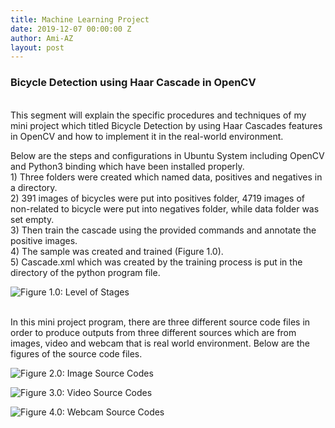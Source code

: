```yaml
---
title: Machine Learning Project
date: 2019-12-07 00:00:00 Z
author: Ami-AZ
layout: post
---
```


<h3>Bicycle Detection using Haar Cascade in OpenCV</h3>

<br>This segment will explain the specific procedures and techniques of my mini project which titled Bicycle Detection by using Haar Cascades features in OpenCV and how to implement it in the real-world environment.

Below are the steps and configurations in Ubuntu System including OpenCV and Python3 binding which have been installed properly.
<br>1) Three folders were created which named data, positives and negatives in a directory.
<br>2) 391 images of bicycles were put into positives folder, 4719 images of non-related to bicycle were put into negatives folder, while data folder was set empty.
<br>3) Then train the cascade using the provided commands and annotate the positive images.
<br>4) The sample was created and trained (Figure 1.0).
<br>5) Cascade.xml which was created by the training process is put in the directory of the python program file.

<span class="image center"><img src="{{ 'assets/images/opencv/levelofstages.png' | relative_url }}" alt="Figure 1.0: Level of Stages" /></span>

<br>In this mini project program, there are three different source code files in order to produce outputs from three different sources which are from images, video and webcam that is real world environment. Below are the figures of the source code files.

<span class="image center"><img src="{{ 'assets/images/opencv/imageofsourcecodes.png' | relative_url }}" alt="Figure 2.0: Image Source Codes" /></span>

<span class="image center"><img src="{{ 'assets/images/opencv/videosourcecodes.png' | relative_url }}" alt="Figure 3.0: Video Source Codes" /></span>

<span class="image center"><img src="{{ 'assets/images/opencv/webcamsourcecodes.png' | relative_url }}" alt="Figure 4.0: Webcam Source Codes" /></span>
